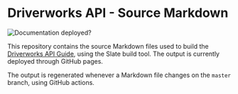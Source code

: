 # Driverworks API - Source Markdown

![Documentation deployed?][image-1]

This repository contains the source Markdown files used to build the [Driverworks API Guide][1], using the Slate build tool.
The output is currently deployed through GitHub pages.

The output is regenerated whenever a Markdown file changes on the `master` branch, using GitHub actions.

[1]: https://control4.github.io/docs-driverworks-api/#introduction

[image-1]: https://github.com/control4/docs-driverworks-api/workflows/Build%20and%20deploy/badge.svg
